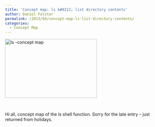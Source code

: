 ```yaml
---
title: 'Concept map: ls &#8212; list directory contents'
author: Daniel Falster
permalink: /2013/04/concept-map-ls-list-directory-contents/
categories:
  - Concept Map
---
```

[<img class="alignnone size-medium wp-image-2068" alt="ls -concept map" src="http://teaching.software-carpentry.org/wp-content/uploads/2013/04/ls-concept-map1-300x193.png" width="300" height="193" />][1]

&nbsp;

Hi all, concept map of the ls shell function. Sorry for the late entry &#8211; just returned from holidays.

&nbsp;

 [1]: http://teaching.software-carpentry.org/wp-content/uploads/2013/04/ls-concept-map1.png
